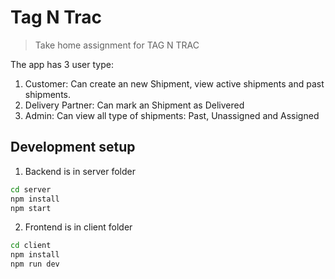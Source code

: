 # Tag N Trac
> Take home assignment for TAG N TRAC

The app has 3 user type:
1. Customer: Can create an new Shipment, view active shipments and past shipments.
2. Delivery Partner: Can mark an Shipment as Delivered
3. Admin: Can view all type of shipments: Past, Unassigned and Assigned

## Development setup

1. Backend is in server folder
```sh
cd server
npm install
npm start
```

2. Frontend is in client folder
```sh
cd client
npm install
npm run dev
```

